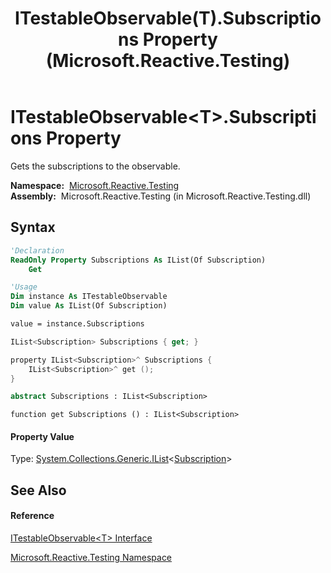 ﻿---
title: ITestableObservable(T).Subscriptions Property  (Microsoft.Reactive.Testing)
TOCTitle: Subscriptions Property
ms:assetid: P:Microsoft.Reactive.Testing.ITestableObservable`1.Subscriptions
ms:mtpsurl: https://msdn.microsoft.com/en-us/library/Hh229134(v=VS.103)
ms:contentKeyID: 36068550
ms.date: 06/28/2011
mtps_version: v=VS.103
f1_keywords:
- Microsoft.Reactive.Testing.ITestableObservable`1.get_Subscriptions
- Microsoft.Reactive.Testing.ITestableObservable`1.Subscriptions
dev_langs:
- CSharp
- JScript
- VB
- FSharp
- c++
---

# ITestableObservable\<T\>.Subscriptions Property

Gets the subscriptions to the observable.

**Namespace:**  [Microsoft.Reactive.Testing](hh212009\(v=vs.103\).md)  
**Assembly:**  Microsoft.Reactive.Testing (in Microsoft.Reactive.Testing.dll)

## Syntax

``` vb
'Declaration
ReadOnly Property Subscriptions As IList(Of Subscription)
    Get
```

``` vb
'Usage
Dim instance As ITestableObservable
Dim value As IList(Of Subscription)

value = instance.Subscriptions
```

``` csharp
IList<Subscription> Subscriptions { get; }
```

``` c++
property IList<Subscription>^ Subscriptions {
    IList<Subscription>^ get ();
}
```

``` fsharp
abstract Subscriptions : IList<Subscription>
```

``` jscript
function get Subscriptions () : IList<Subscription>
```

#### Property Value

Type: [System.Collections.Generic.IList](https://msdn.microsoft.com/en-us/library/5y536ey6)\<[Subscription](hh229527\(v=vs.103\).md)\>  

## See Also

#### Reference

[ITestableObservable\<T\> Interface](hh229625\(v=vs.103\).md)

[Microsoft.Reactive.Testing Namespace](hh212009\(v=vs.103\).md)

